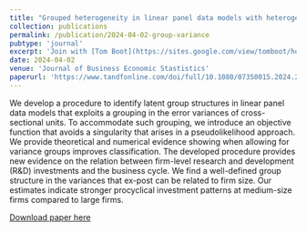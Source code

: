 ```yaml
---
title: "Grouped heterogeneity in linear panel data models with heterogeneous error variances"
collection: publications
permalink: /publication/2024-04-02-group-variance
pubtype: 'journal'
excerpt: 'Join with [Tom Boot](https://sites.google.com/view/tomboot/home)'
date: 2024-04-02
venue: 'Journal of Business Economic Stastistics'
paperurl: 'https://www.tandfonline.com/doi/full/10.1080/07350015.2024.2325440'
---
```


We develop a procedure to identify latent group structures in linear panel data models that exploits a grouping in the error variances of cross-sectional units. To accommodate such grouping, we introduce an objective function that avoids a singularity that arises in a pseudolikelihood approach. We provide theoretical and numerical evidence showing when allowing for variance groups improves classification. The developed procedure provides new evidence on the relation between firm-level research and development (R&D) investments and the business cycle. We find a well-defined group structure in the variances that ex-post can be related to firm size. Our estimates indicate stronger procyclical investment patterns at medium-size firms compared to large firms.

[Download paper here](https://www.tandfonline.com/doi/full/10.1080/07350015.2024.2325440)
